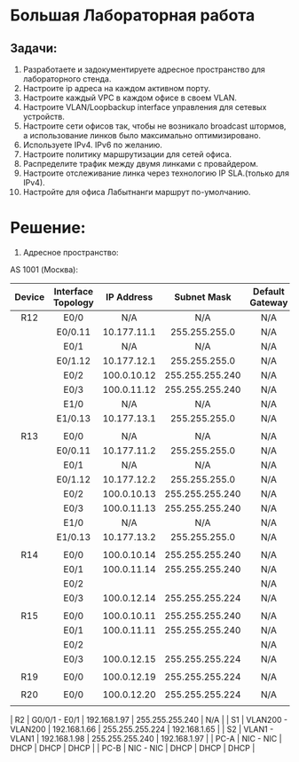 # Большая Лабораторная работа  

## Задачи:  
1. Разработаете и задокументируете адресное пространство для лабораторного стенда.  
2. Настроите ip адреса на каждом активном порту.  
3. Настроите каждый VPC в каждом офисе в своем VLAN.  
4. Настроите VLAN/Loopbackup interface управления для сетевых устройств.  
5. Настроите сети офисов так, чтобы не возникало broadcast штормов, а использование линков было максимально оптимизировано.  
6. Используете IPv4. IPv6 по желанию.  
7. Настроите политику маршрутизации для сетей офиса.  
8. Распределите трафик между двумя линками с провайдером.  
9. Настроите отслеживание линка через технологию IP SLA.(только для IPv4).  
10. Настройте для офиса Лабытнанги маршрут по-умолчанию.  

# Решение:  

1. Адресное пространство:  

AS 1001 (Москва):  

| Device     | Interface Topology | IP Address    | Subnet Mask     | Default Gateway  |
|:----------:|:------------------:|:-------------:|:---------------:|:----------------:|
| R12        | E0/0               | N/A           | N/A             | N/A              |
|            | E0/0.11            | 10.177.11.1   | 255.255.255.0   | N/A              |
|            | E0/1               | N/A           | N/A             | N/A              |
|            | E0/1.12            | 10.177.12.1   | 255.255.255.0   | N/A              |
|            | E0/2               | 100.0.10.12   | 255.255.255.240 | N/A              |
|            | E0/3               | 100.0.11.12   | 255.255.255.240 | N/A              |
|            | E1/0               | N/A           | N/A             | N/A              |
|            | E1/0.13            | 10.177.13.1   | 255.255.255.0   | N/A              |
|            |                    |               |                 |                  |
| R13        | E0/0               | N/A           | N/A             | N/A              |
|            | E0/0.11            | 10.177.11.2   | 255.255.255.0   | N/A              |
|            | E0/1               | N/A           | N/A             | N/A              |
|            | E0/1.12            | 10.177.12.2   | 255.255.255.0   | N/A              |
|            | E0/2               | 100.0.10.13   | 255.255.255.240 | N/A              |
|            | E0/3               | 100.0.11.13   | 255.255.255.240 | N/A              |
|            | E1/0               | N/A           | N/A             | N/A              |
|            | E1/0.13            | 10.177.13.2   | 255.255.255.0   | N/A              |
|            |                    |               |                 |                  |
| R14        | E0/0               | 100.0.10.14   | 255.255.255.240 | N/A              |
|            | E0/1               | 100.0.11.14   | 255.255.255.240 | N/A              |
|            | E0/2               |               |                 | N/A              |
|            | E0/3               | 100.0.12.14   | 255.255.255.224 | N/A              |
|            |                    |               |                 |                  |
| R15        | E0/0               | 100.0.10.11   | 255.255.255.240 | N/A              |
|            | E0/1               | 100.0.11.11   | 255.255.255.240 | N/A              |
|            | E0/2               |               |                 | N/A              |
|            | E0/3               | 100.0.12.15   | 255.255.255.224 | N/A              |
|            |                    |               |                 |                  |
| R19        | E0/0               | 100.0.12.19   | 255.255.255.224 | N/A              |
|            |                    |               |                 |                  |
| R20        | E0/0               | 100.0.12.20   | 255.255.255.224 | N/A              |
|            |                    |               |                 |                  |






| R2         | G0/0/1 - E0/1                | 192.168.1.97 | 255.255.255.240 | N/A              |
| S1         | VLAN200 - VLAN200            | 192.168.1.66 | 255.255.255.224 | 192.168.1.65     |
| S2         | VLAN1 - VLAN1                | 192.168.1.98 | 255.255.255.240 | 192.168.1.97     |
| PC-A       | NIC - NIC                    | DHCP         | DHCP            | DHCP             |
| PC-B       | NIC - NIC                    | DHCP         | DHCP            | DHCP             | 